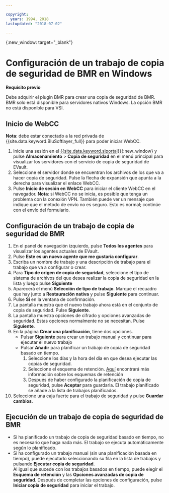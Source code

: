 ```yaml
---

copyright:
  years: 1994, 2018
lastupdated: "2018-07-02"

---
```

{:new_window: target="_blank"}

# Configuración de un trabajo de copia de seguridad de BMR en Windows

**Requisito previo**

Debe adquirir el plugin BMR para crear una copia de seguridad de BMR. BMR solo está disponible para servidores nativos Windows. La opción BMR no está disponible para VSI.

## Inicio de WebCC
**Nota**: debe estar conectado a la red privada de {{site.data.keyword.BluSoftlayer_full}} para poder iniciar WebCC.
1. Inicie una sesión en el [{{site.data.keyword.slportal}}](https://control.softlayer.com/){:new_window} y pulse **Almacenamiento** > **Copia de seguridad** en el menú principal para visualizar los servidores con el servicio de copia de seguridad de EVault. 
2. Seleccione el servidor donde se encuentran los archivos de los que va a hacer copia de seguridad. Pulse la flecha de expansión que apunta a la derecha para visualizar el enlace WebCC.
4. Pulse **Inicio de sesión en WebCC** para iniciar el cliente WebCC en el navegador.
  **Nota**: si WebCC no se inicia, es posible que tenga un problema con la conexión VPN. También puede ver un mensaje que indique que el método de envío no es seguro. Esto es normal; continúe con el envío del formulario.
  
## Configuración de un trabajo de copia de seguridad de BMR

1. En el panel de navegación izquierdo, pulse **Todos los agentes** para visualizar los agentes actuales de EVault.
2. Pulse **Este es un nuevo agente que me gustaría configurar**.
3. Escriba un nombre de trabajo y una descripción de trabajo para el trabajo que va a configurar o crear.
4. Para **Tipo de origen de copia de seguridad**, seleccione el tipo de sistema de archivos del que desea realizar la copia de seguridad en la lista y luego pulse **Siguiente**
5. Aparecerá el menú **Selección de tipo de trabajo**. Marque el recuadro que hay junto a **Restauración nativa** y pulse **Siguiente** para continuar.
6. Pulse **Sí** en la ventana de confirmación.
7. La pantalla muestra que el nuevo trabajo ahora está en el conjunto de copia de seguridad. Pulse **Siguiente**.
8. La pantalla muestra opciones de cifrado y opciones avanzadas de seguridad. Estas opciones normalmente no se necesitan. Pulse **Siguiente**.   
9. En la página **Crear una planificación**, tiene dos opciones. 
   - Pulsar **Siguiente** para crear un trabajo manual y continuar para ejecutar el nuevo trabajo
   - Pulsar **Añadir** para planificar un trabajo de copia de seguridad basado en tiempo. 
     1. Seleccione los días y la hora del día en que desea ejecutar las copias de seguridad.
     2. Seleccione el esquema de retención. [Aquí](evault-backup-faq.html) encontrará más información sobre los esquemas de retención
     3. Después de haber configurado la planificación de copia de seguridad, pulse **Aceptar** para guardarla. El trabajo planificado se añade a la lista de trabajos planificados. 
10. Seleccione una caja fuerte para el trabajo de seguridad y pulse **Guardar cambios**.


## Ejecución de un trabajo de copia de seguridad de BMR

  - Si ha planificado un trabajo de copia de seguridad basado en tiempo, no es necesario que haga nada más. El trabajo se ejecuta automáticamente según lo planificado.
  - Si ha configurado un trabajo manual (sin una planificación basada en tiempo), puede ejecutarlo seleccionando su fila en la lista de trabajos y pulsando **Ejecutar copia de seguridad**. <br/> Al igual que sucede con los trabajos basados en tiempo, puede elegir el **Esquema de retención** y las **Opciones avanzadas de copia de seguridad**. Después de completar las opciones de configuración, pulse **Iniciar copia de seguridad** para iniciar el trabajo.
